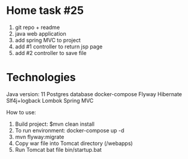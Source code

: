 # Home task #25

1. git repo + readme
2. java web application
3. add spring MVC to project
4. add #1 controller to return jsp page
5. add #2 controller to save file

# Technologies

Java version: 11 Postgres database docker-compose Flyway Hibernate Slf4j+logback Lombok Spring MVC

How to use:

1. Build project: $mvn clean install
2. To run environment: docker-compose up -d
3. mvn flyway:migrate
4. Copy war file into Tomcat directory (/webapps)
5. Run Tomcat bat file bin/startup.bat


